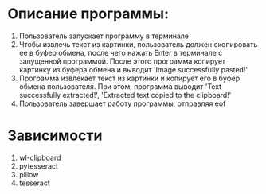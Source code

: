 # Описание программы:

1. Пользователь запускает программу в терминале
2. Чтобы извлечь текст из картинки, пользователь должен скопировать ее в буфер обмена, после чего нажать Enter в терминале с запущенной программой. После этого программа копирует картинку из буфера обмена и выводит 'Image successfully pasted!'
3. Программа извлекает текст из картинки и копирует его в буфер обмена пользователя. При этом, программа выводит 'Text successfully extracted!', 'Extracted text copied to the clipboard!'
4. Пользователь завершает работу программы, отправляя eof

# Зависимости
1. wl-clipboard
2. pytesseract
3. pillow
4. tesseract